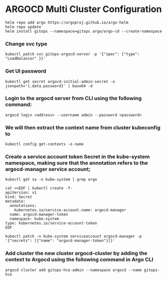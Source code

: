 # ARGOCD Multi Cluster Configuration
```
helm repo add argo https://argoproj.github.io/argo-helm
helm repo update
helm install gitops --namespace=gitops argo/argo-cd --create-namespace
```
### Change svc type
```
kubectl patch svc gitops-argocd-server -p '{"spec": {"type": "LoadBalancer" }}'
```
### Get UI password
```
kubectl get secret argocd-initial-admin-secret -o jsonpath='{.data.password}' | base64 -d
```
### Login to the argocd server from CLI using the following command:
```
argocd login <address> --username admin --password <password>
``` 
### We will then extract the context name from cluster kubeconfig to
```
kubectl config get-contexts -o name
```
### Create a service account token Secret in the kube-system namespace, making sure that the annotation refers to the argocd-manager service account;
```
kubectl get sa -n kube-system | grep argo
```  
```
cat <<EOF | kubectl create -f-
apiVersion: v1
kind: Secret
metadata:
  annotations:
    kubernetes.io/service-account.name: argocd-manager
  name: argocd-manager-token
  namespace: kube-system
type: kubernetes.io/service-account-token
EOF
```
```
kubectl patch -n kube-system serviceaccount argocd-manager -p '{"secrets": [{"name": "argocd-manager-token"}]}'
```
### Add cluster the new cluster argocd-cluster by adding the context to Argocd using the following command in Argo CLI
```
argocd cluster add gitops-hce-admin --namespace argocd --name gitops-hce
```
